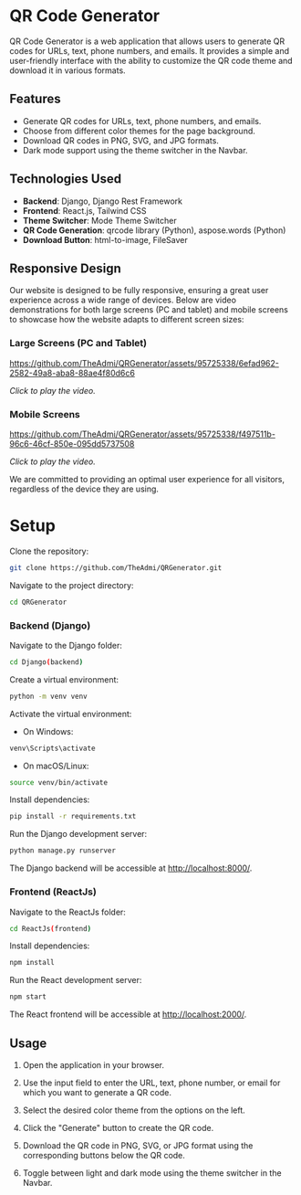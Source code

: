# QR Code Generator

QR Code Generator is a web application that allows users to generate QR codes for URLs, text, phone numbers, and emails. It provides a simple and user-friendly interface with the ability to customize the QR code theme and download it in various formats.

## Features

- Generate QR codes for URLs, text, phone numbers, and emails.
- Choose from different color themes for the page background.
- Download QR codes in PNG, SVG, and JPG formats.
- Dark mode support using the theme switcher in the Navbar.

## Technologies Used

- **Backend**: Django, Django Rest Framework
- **Frontend**: React.js, Tailwind CSS
- **Theme Switcher**: Mode Theme Switcher
- **QR Code Generation**: qrcode library (Python), aspose.words (Python)
- **Download Button**: html-to-image, FileSaver

## Responsive Design

Our website is designed to be fully responsive, ensuring a great user experience across a wide range of devices. Below are video demonstrations for both large screens (PC and tablet) and mobile screens to showcase how the website adapts to different screen sizes:

### Large Screens (PC and Tablet)

https://github.com/TheAdmi/QRGenerator/assets/95725338/6efad962-2582-49a8-aba8-88ae4f80d6c6

*Click to play the video.*

### Mobile Screens

https://github.com/TheAdmi/QRGenerator/assets/95725338/f497511b-96c6-46cf-850e-095dd5737508

*Click to play the video.*

We are committed to providing an optimal user experience for all visitors, regardless of the device they are using.

# Setup

Clone the repository:

```bash
git clone https://github.com/TheAdmi/QRGenerator.git
```

Navigate to the project directory:

```bash
cd QRGenerator
```

### Backend (Django)

Navigate to the Django folder:

```bash
cd Django(backend)
```

Create a virtual environment:

```bash
python -m venv venv
```

Activate the virtual environment:

- On Windows:

```bash
venv\Scripts\activate
```

- On macOS/Linux:

```bash
source venv/bin/activate
```

Install dependencies:

```bash
pip install -r requirements.txt
```

Run the Django development server:

```bash
python manage.py runserver
```

The Django backend will be accessible at [http://localhost:8000/](http://localhost:8000/).

### Frontend (ReactJs)

Navigate to the ReactJs folder:

```bash
cd ReactJs(frontend)
```

Install dependencies:

```bash
npm install
```

Run the React development server:

```bash
npm start
```

The React frontend will be accessible at [http://localhost:2000/](http://localhost:2000/).

## Usage

1. Open the application in your browser.

2. Use the input field to enter the URL, text, phone number, or email for which you want to generate a QR code.

3. Select the desired color theme from the options on the left.

4. Click the "Generate" button to create the QR code.

5. Download the QR code in PNG, SVG, or JPG format using the corresponding buttons below the QR code.

6. Toggle between light and dark mode using the theme switcher in the Navbar.
